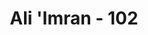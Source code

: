---
title: "Ali 'Imran - 102"
no: 102
arabic_no: ١٠٢
ayah: يٰٓاَيُّهَا الَّذِيْنَ اٰمَنُوا اتَّقُوا اللّٰهَ حَقَّ تُقٰىتِهٖ وَلَا تَمُوْتُنَّ اِلَّا وَاَنْتُمْ مُّسْلِمُوْنَ 
translation: "Wahai orang-orang yang beriman! Bertakwalah kepada Allah sebenar-benar takwa kepada-Nya dan janganlah kamu mati kecuali dalam keadaan Muslim."
tafsir: "Diserukan kepada kaum Muslimin terutama kaum Aus dan Khazraj agar mereka tetap di Medinah, beriman, bertakwa kepada Allah dengan sebenar-benar takwa, dengan memenuhi segala kewajiban takwa. Dengan mengerahkan segala daya dan kemampuan untuk melaksanakan perintah Allah dan menjauhi larangan-Nya, secara keseluruhan, dan jangan mati, melainkan dalam keadaan memeluk agama Islam."
---